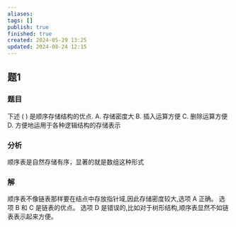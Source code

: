 ```yaml
---
aliases: 
tags: []
publish: true
finished: true
created: 2024-05-29 13:25
updated: 2024-08-24 12:15
---
```

## 题1
### 题目
下述 ( ) 是顺序存储结构的优点.
A. 存储密度大 
B. 插入运算方便
C. 删除运算方便 
D. 方便地运用于各种逻辑结构的存储表示
### 分析
顺序表是自然存储有序，显著的就是数组这种形式
### 解
顺序表不像链表那样要在结点中存放指针域,因此存储密度较大,选项 $\mathrm{A}$ 正确。
选项 $\mathrm{B}$ 和 $\mathrm{C}$ 是链表的优点。
选项 $\mathrm{D}$ 是错误的,比如对于树形结构,顺序表显然不如链表表示起来方便。